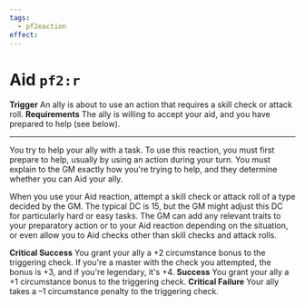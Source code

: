 ```yaml
---
tags:
  - pf2eaction
effect:
---
```


# Aid `pf2:r`

**Trigger** An ally is about to use an action that requires a skill check or attack roll.
**Requirements** The ally is willing to accept your aid, and you have prepared to help (see below).

---
You try to help your ally with a task. To use this reaction, you must first prepare to help, usually by using an action during your turn. You must explain to the GM exactly how you're trying to help, and they determine whether you can Aid your ally.

When you use your Aid reaction, attempt a skill check or attack roll of a type decided by the GM. The typical DC is 15, but the GM might adjust this DC for particularly hard or easy tasks. The GM can add any relevant traits to your preparatory action or to your Aid reaction depending on the situation, or even allow you to Aid checks other than skill checks and attack rolls.

**Critical Success** You grant your ally a +2 circumstance bonus to the triggering check. If you're a master with the check you attempted, the bonus is +3, and if you're legendary, it's +4.
**Success** You grant your ally a +1 circumstance bonus to the triggering check.
**Critical Failure** Your ally takes a –1 circumstance penalty to the triggering check.